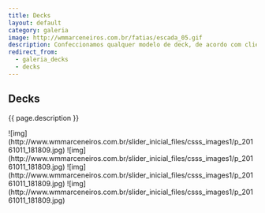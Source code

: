 ```yaml
---
title: Decks
layout: default
category: galeria
image: http://wmmarceneiros.com.br/fatias/escada_05.gif
description: Confeccionamos qualquer modelo de deck, de acordo com cliente e/ou projeto.
redirect_from:
  - galeria_decks
  - decks
---
```


## Decks ##
{{ page.description }}

<div class="row galery" markdown="1">
![img](http://www.wmmarceneiros.com.br/slider_inicial_files/csss_images1/p_20161011_181809.jpg)
![img](http://www.wmmarceneiros.com.br/slider_inicial_files/csss_images1/p_20161011_181809.jpg)
![img](http://www.wmmarceneiros.com.br/slider_inicial_files/csss_images1/p_20161011_181809.jpg)
![img](http://www.wmmarceneiros.com.br/slider_inicial_files/csss_images1/p_20161011_181809.jpg)
</div>